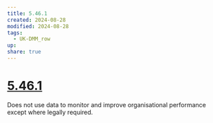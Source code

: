 ```yaml
---
title: 5.46.1
created: 2024-08-28
modified: 2024-08-28
tags:
  - UK-DMM_row
up: 
share: true
---
```

# [5.46.1](5.46.1.md)

Does not use data to monitor and improve organisational performance except where legally required.

